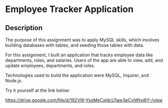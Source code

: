 # Employee Tracker Application

## Description

The purpose of this assignment was to apply MySQL skills, which involves building databases with tables, and seeding those tables with data. 

For this assignment, I built an application that tracks employee data like departments, roles, and salaries. Users of the app are able to view, add, and update employees, departments, and roles. 

Technologies used to build the application were MySQL, Inquirer, and Node.js. 

Try it yourself at the link below:

https://drive.google.com/file/d/192VI6-YssMeCxldcU1aw3eCvlWtxj6Y-/view
